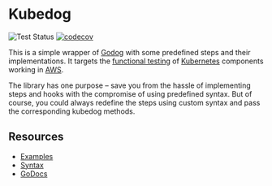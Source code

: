 # Kubedog

![Test Status](https://github.com/keikoproj/kubedog/workflows/Test/badge.svg) [![codecov](https://codecov.io/gh/keikoproj/kubedog/branch/master/graph/badge.svg)](https://codecov.io/gh/keikoproj/kubedog)

This is a simple wrapper of [Godog]( https://github.com/cucumber/godog) with some predefined steps and their implementations. It targets the [functional testing](https://cucumber.io/docs/bdd/) of [Kubernetes](https://kubernetes.io/) components working in [AWS](https://aws.amazon.com/). 

The library has one purpose – save you from the hassle of implementing steps and hooks with the compromise of using predefined syntax. But of course, you could always redefine the steps using custom syntax and pass the corresponding kubedog methods.

## Resources
- [Examples](docs/examples.md)
- [Syntax](docs/syntax.md)
- [GoDocs](https://godoc.org/github.com/keikoproj/kubedog)
